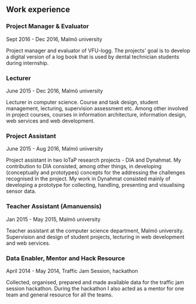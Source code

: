 ## Work experience

### Project Manager & Evaluator
Sept 2016 - Dec 2016, Malmö university

Project manager and evaluator of VFU-logg. The projects' goal is to develop a digital version of a log book that is used by dental technician students during internship.

### Lecturer
June 2015 - Dec 2016, Malmö university

Lecturer in computer science. Course and task design, student management, lecturing, supervision assessment etc. Among other involved in project courses, courses in information architecture, information design, web services and web development.

### Project Assistant

June 2015 - Aug 2016, Malmö university

Project assistant in two IoTaP research projects - DIA and Dynahmat. My contribution to DIA consisted, among other things, in developing (conceptually and prototypes) concepts for the addressing the challenges recognised in the project. My work in Dynahmat consisted mainly of developing a prototype for collecting, handling, presenting and visualising sensor data.

### Teacher Assistant (Amanuensis)

Jan 2015 - May 2015, Malmö university

Teacher assistant at the computer science department, Malmö university. Supervision and design of student projects, lecturing in web development and web services.

### Data Enabler, Mentor and Hack Resource

April 2014 - May 2014, Traffic Jam Session, hackathon

Collected, organised, prepared and made available data for the traffic jam session hackathon. During the hackathon I also acted as a mentor for one team and general resource for all the teams.
